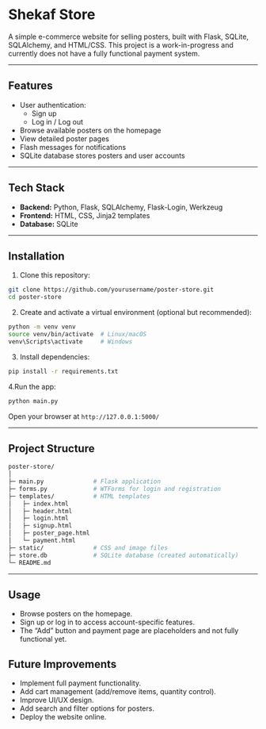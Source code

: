 # Shekaf Store
A simple e-commerce website for selling posters, built with Flask, SQLite, SQLAlchemy, and HTML/CSS. This project is a work-in-progress and currently does not have a fully functional payment system.

---

## Features

- User authentication:
  - Sign up
  - Log in / Log out
- Browse available posters on the homepage
- View detailed poster pages
- Flash messages for notifications
- SQLite database stores posters and user accounts

---

## Tech Stack

- **Backend:** Python, Flask, SQLAlchemy, Flask-Login, Werkzeug
- **Frontend:** HTML, CSS, Jinja2 templates
- **Database:** SQLite

---

## Installation

1. Clone this repository:
``` bash
git clone https://github.com/yourusername/poster-store.git
cd poster-store
```
2. Create and activate a virtual environment (optional but recommended):
``` bash
python -m venv venv
source venv/bin/activate  # Linux/macOS
venv\Scripts\activate     # Windows
```
3. Install dependencies:
``` bash
pip install -r requirements.txt
```
4.Run the app:
``` bash
python main.py
```
Open your browser at `http://127.0.0.1:5000/`

---

## Project Structure
``` graphql
poster-store/
│
├─ main.py              # Flask application
├─ forms.py             # WTForms for login and registration
├─ templates/           # HTML templates
│   ├─ index.html
│   ├─ header.html
│   ├─ login.html
│   ├─ signup.html
│   ├─ poster_page.html
│   └─ payment.html
├─ static/              # CSS and image files
├─ store.db             # SQLite database (created automatically)
└─ README.md
```

---

## Usage

- Browse posters on the homepage.
- Sign up or log in to access account-specific features.
- The “Add” button and payment page are placeholders and not fully functional yet.

## Future Improvements

- Implement full payment functionality.
- Add cart management (add/remove items, quantity control).
- Improve UI/UX design.
- Add search and filter options for posters.
- Deploy the website online.
